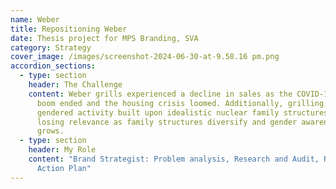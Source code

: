 ```yaml
---
name: Weber
title: Repositioning Weber
date: Thesis project for MPS Branding, SVA
category: Strategy
cover_image: /images/screenshot-2024-06-30-at-9.58.16 pm.png
accordion_sections:
  - type: section
    header: The Challenge
    content: Weber grills experienced a decline in sales as the COVID-19 grilling
      boom ended and the housing crisis loomed. Additionally, grilling, a deeply
      gendered activity built upon idealistic nuclear family structures, is
      losing relevance as family structures diversify and gender awareness
      grows.
  - type: section
    header: My Role
    content: "Brand Strategist: Problem analysis, Research and Audit, Repositioning,
      Action Plan"
---
```

